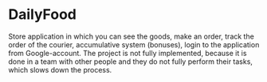 # DailyFood
Store application in which you can see the goods, make an order, track the order of the courier, accumulative system (bonuses), login to the application from Google-account. The project is not fully implemented, because it is done in a team with other people and they do not fully perform their tasks, which slows down the process.

